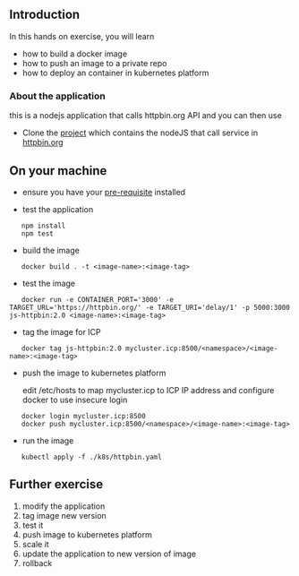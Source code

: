 

## Introduction

In this hands on exercise, you will learn

- how to build a docker image
- how to push an image to a private repo
- how to deploy an container in kubernetes platform

### About the application
this is a nodejs application that calls httpbin.org API and you can then use 

- Clone the [project](https://github.com/ibmcloudprivate2/httpbin-wrapper) which contains the nodeJS that call service in [httpbin.org](https://httpbin.org/)


## On your machine

- ensure you have your [pre-requisite](prepare.md) installed
   
- test the application
   
```   
   npm install
   npm test
```

- build the image 
   
```
   docker build . -t <image-name>:<image-tag>
```

- test the image
   
```
   docker run -e CONTAINER_PORT='3000' -e TARGET_URL='https://httpbin.org/' -e TARGET_URI='delay/1' -p 5000:3000 js-httpbin:2.0 <image-name>:<image-tag>
```

- tag the image for ICP
   
```
   docker tag js-httpbin:2.0 mycluster.icp:8500/<namespace>/<image-name>:<image-tag>
```

- push the image to kubernetes platform
    
   edit /etc/hosts to map  mycluster.icp to ICP IP address and configure docker to use insecure login
   
```
   docker login mycluster.icp:8500
   docker push mycluster.icp:8500/<namespace>/<image-name>:<image-tag>
```

- run the image
   
```
   kubectl apply -f ./k8s/httpbin.yaml
```

## Further exercise

1. modify the application
2. tag image new version
3. test it 
4. push image to kubernetes platform
5. scale it
6. update the application to new version of image
7. rollback
